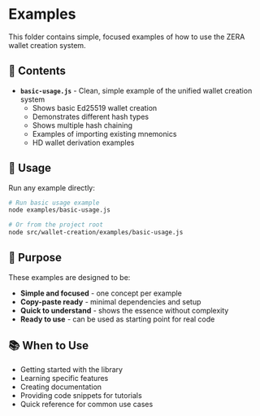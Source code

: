# Examples

This folder contains simple, focused examples of how to use the ZERA wallet creation system.

## 📁 Contents

- **`basic-usage.js`** - Clean, simple example of the unified wallet creation system
  - Shows basic Ed25519 wallet creation
  - Demonstrates different hash types
  - Shows multiple hash chaining
  - Examples of importing existing mnemonics
  - HD wallet derivation examples

## 🚀 Usage

Run any example directly:

```bash
# Run basic usage example
node examples/basic-usage.js

# Or from the project root
node src/wallet-creation/examples/basic-usage.js
```

## 🎯 Purpose

These examples are designed to be:
- **Simple and focused** - one concept per example
- **Copy-paste ready** - minimal dependencies and setup
- **Quick to understand** - shows the essence without complexity
- **Ready to use** - can be used as starting point for real code

## 📚 When to Use

- Getting started with the library
- Learning specific features
- Creating documentation
- Providing code snippets for tutorials
- Quick reference for common use cases
